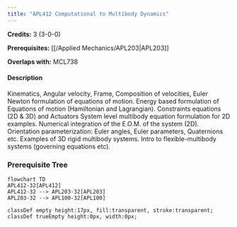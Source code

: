 ```yaml
---
title: "APL412 Computational to Multibody Dynamics"
---
```

**Credits:** 3 (3-0-0)

**Prerequisites:** [[/Applied Mechanics/APL203|APL203]]

**Overlaps with:** MCL738

#### Description
Kinematics, Angular velocity, Frame, Composition of velocities, Euler Newton formulation of equations of motion. Energy based formulation of Equations of motion (Hamiltonian and Lagrangian). Constraints equations (2D & 3D) and Actuators System level multibody equation formulation for 2D examples. Numerical integration of the E.O.M. of the system (2D). Orientation parameterization: Euler angles, Euler parameters, Quaternions etc. Examples of 3D rigid multibody systems. Intro to flexible-multibody systems (governing equations etc).

### Prerequisite Tree

```mermaid
flowchart TD
APL412-32[APL412]
APL412-32 --> APL203-32[APL203]
APL203-32 --> APL100-32[APL100]

classDef empty height:17px, fill:transparent, stroke:transparent;
classDef trueEmpty height:0px, width:0px;
```